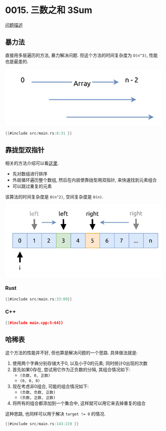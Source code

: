 # 0015. 三数之和 3Sum

[问题描述](https://leetcode.com/problems/3sum)

## 暴力法

直接用多层遍历的方法, 暴力解决问题. 但这个方法的时间复杂度为 `O(n^3)`, 性能也是最差的.

![3-loops](assets/3-loops.svg)

```rust
{{#include src/main.rs:8:31 }}
```

## 靠拢型双指针

相关的方法介绍可以看[这里](../../two-pointers/close-up.md).

- 先对数组进行排序
- 外层循环遍历整个数组, 然后在内层使靠拢型用双指针, 来快速找到元素组合
- 可以跳过重复的元素

该算法的时间复杂度是 `O(n^2)`, 空间复杂度是 `O(n)`.

![two-pointers-in-a-loop](assets/two-pointers-in-a-loop.svg)

### Rust

```rust
{{#include src/main.rs:33:89}}
```

### C++

```cpp
{{#include main.cpp:5:64}}
```

## 哈稀表

这个方法的性能并不好, 但也算是解决问题的一个思路. 具体做法就是:

1. 使用两个字典分别存储大于0, 以及小于0的元素; 同时统计0出现的次数
2. 首先如果0存在, 尝试用它作为正负数的分隔, 其组合情况如下:
    - `(负数, 0, 正数)`
    - `(0, 0, 0)`
3. 现在考虑非0组合, 可能的组合情况如下:
    - `(负数, 负数, 正数)`
    - `(负数, 正数, 正数)`
4. 将所有的组合都添加到一个集合中, 这样就可以用它来去掉重复的组合

这种思路, 也同样可以用于解决 `target != 0` 的情况.

```rust
{{#include src/main.rs:143:219 }}
```
